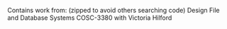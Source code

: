 Contains work from: 	(zipped to avoid others searching code)
Design File and Database Systems COSC-3380 with Victoria Hilford